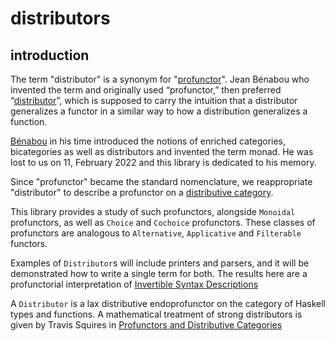 # distributors


## introduction
The term "distributor" is a synonym for "[profunctor](https://ncatlab.org/nlab/show/profunctor)".
Jean Bénabou who invented the term and originally used
“profunctor,” then preferred “[distributor](http://www.entretemps.asso.fr/maths/Distributors.pdf)”,
which is supposed to carry the intuition that a distributor
generalizes a functor in a similar way to how a distribution
generalizes a function.

[Bénabou](http://cahierstgdc.com/wp-content/uploads/2022/07/F.-BORCEUX-LXIII-3.pdf)
in his time introduced the notions of enriched categories,
bicategories as well as distributors and invented the term monad.
He was lost to us on 11, February 2022
and this library is dedicated to his memory.

Since "profunctor" became the standard nomenclature,
we reappropriate "distributor" to describe a profunctor
on a [distributive category](https://ncatlab.org/nlab/show/distributive+category).

This library provides a study of such profunctors,
alongside `Monoidal` profunctors,
as well as `Choice` and `Cochoice` profunctors.
These classes of profunctors are analogous to
`Alternative`, `Applicative` and `Filterable` functors.

Examples of `Distributor`s will include printers and parsers,
and it will be demonstrated how to write a single term for both.
The results here are a profunctorial interpretation of
[Invertible Syntax Descriptions](https://www.mathematik.uni-marburg.de/~rendel/rendel10invertible.pdf)

A `Distributor` is a lax distributive endoprofunctor
on the category of Haskell types and functions.
A mathematical treatment of strong distributors is given by
Travis Squires in [Profunctors and Distributive Categories](https://central.bac-lac.gc.ca/.item?id=MR31635)
